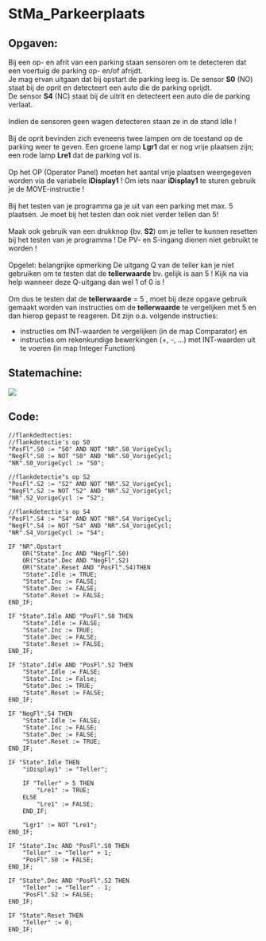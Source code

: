 # StMa_Parkeerplaats
## Opgaven:
Bij een op- en afrit van een parking staan sensoren om te detecteren dat een voertuig de
parking op- en/of afrijdt. <br>
Je mag ervan uitgaan dat bij opstart de parking leeg is.
De sensor **S0** (NO) staat bij de oprit en detecteert een auto die de parking oprijdt.<br>
De sensor **S4** (NC) staat bij de uitrit en detecteert een auto die de parking verlaat. <br><br>
Indien de sensoren geen wagen detecteren staan ze in de stand Idle !<br><br>
Bij de oprit bevinden zich eveneens twee lampen om de toestand op de parking weer te
geven. Een groene lamp **Lgr1** dat er nog vrije plaatsen zijn; een rode lamp **Lre1** dat
de parking vol is.<br><br>
Op het OP (Operator Panel) moeten het aantal vrije plaatsen weergegeven worden via de
variabele **iDisplay1** ! Om iets naar **iDisplay1** te sturen gebruik je de MOVE-instructie !<br><br>
Bij het testen van je programma ga je uit van een parking met max. 5 plaatsen.
Je moet bij het testen dan ook niet verder tellen dan 5!<br><br>
Maak ook gebruik van een drukknop (bv. **S2**) om je teller te kunnen resetten bij het testen
van je programma ! De PV- en S-ingang dienen niet gebruikt te worden !<br><br>
Opgelet: belangrijke opmerking
De uitgang Q van de teller kan je niet gebruiken om te testen dat de **tellerwaarde** bv. gelijk
is aan 5 ! Kijk na via help wanneer deze Q-uitgang dan wel 1 of 0 is !<br><br>
Om dus te testen dat de **tellerwaarde** = 5 , moet bij deze opgave gebruik gemaakt worden
van instructies om de **tellerwaarde** te vergelijken met 5 en dan hierop gepast te reageren.
Dit zijn o.a. volgende instructies:
- instructies om INT-waarden te vergelijken (in de map Comparator) en
- instructies om rekenkundige bewerkingen (+, -, …) met INT-waarden uit te voeren
(in map Integer Function)

## Statemachine:
![](https://i.ibb.co/RbXfXtw/Oefeningen-St-Ma-Parkeerplaats.jpg)

## Code:
```SCL
//flankdedtecties:
//flankdetectie's op S0
"PosFl".S0 := "S0" AND NOT "NR".S0_VorigeCycl;
"NegFl".S0 := NOT "S0" AND "NR".S0_VorigeCycl;
"NR".S0_VorigeCycl := "S0";

//flankdetectie"s op S2
"PosFl".S2 := "S2" AND NOT "NR".S2_VorigeCycl;
"NegFl".S2 := NOT "S2" AND "NR".S2_VorigeCycl;
"NR".S2_VorigeCycl := "S2";

//flankdetectie's op S4
"PosFl".S4 := "S4" AND NOT "NR".S4_VorigeCycl;
"NegFl".S4 := NOT "S4" AND "NR".S4_VorigeCycl;
"NR".S4_VorigeCycl := "S4";

IF "NR".Opstart
    OR("State".Inc AND "NegFl".S0)
    OR("State".Dec AND "NegFl".S2)
    OR("State".Reset AND "PosFl".S4)THEN
    "State".Idle := TRUE;
    "State".Inc := FALSE;
    "State".Dec := FALSE;
    "State".Reset := FALSE;
END_IF;

IF "State".Idle AND "PosFl".S0 THEN
    "State".Idle := FALSE;
    "State".Inc := TRUE;
    "State".Dec := FALSE;
    "State".Reset := FALSE;
END_IF;

IF "State".Idle AND "PosFl".S2 THEN
    "State".Idle := FALSE;
    "State".Inc := False;
    "State".Dec := TRUE;
    "State".Reset := FALSE;
END_IF;

IF "NegFl".S4 THEN
    "State".Idle := FALSE;
    "State".Inc := FALSE;
    "State".Dec := FALSE;
    "State".Reset := TRUE;
END_IF;

IF "State".Idle THEN
    "iDisplay1" := "Teller";
    
    IF "Teller" > 5 THEN
        "Lre1" := TRUE;
    ELSE
        "Lre1" := FALSE;
    END_IF;
    
    "Lgr1" := NOT "Lre1";
END_IF;

IF "State".Inc AND "PosFl".S0 THEN
    "Teller" := "Teller" + 1;
    "PosFl".S0 := FALSE;
END_IF;

IF "State".Dec AND "PosFl".S2 THEN
    "Teller" := "Teller" - 1;
    "PosFl".S2 := FALSE;
END_IF;

IF "State".Reset THEN
    "Teller" := 0;
END_IF;
```
